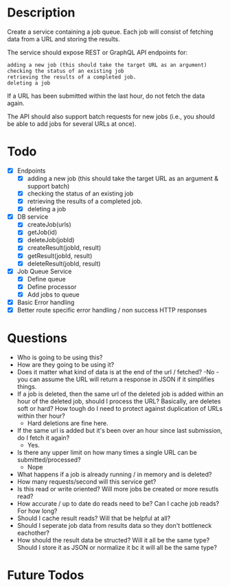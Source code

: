 # Description
Create a service containing a job queue. Each job will consist of fetching data from a URL and storing the results.

The service should expose REST or GraphQL API endpoints for:

    adding a new job (this should take the target URL as an argument)
    checking the status of an existing job
    retrieving the results of a completed job.
    deleting a job


If a URL has been submitted within the last hour, do not fetch the data again.

The API should also support batch requests for new jobs (i.e., you should be able to add jobs for several URLs at once).

# Todo

- [x] Endpoints
  - [x] adding a new job (this should take the target URL as an argument & support batch)
  - [x] checking the status of an existing job
  - [x] retrieving the results of a completed job.
  - [x] deleting a job
- [x] DB service
  - [x] createJob(urls)
  - [x] getJob(id)
  - [x] deleteJob(jobId)
  - [x] createResult(jobId, result)
  - [x] getResult(jobId, result)
  - [x] deleteResult(jobId, result)
- [x] Job Queue Service
  - [x] Define queue
  - [x] Define processor
  - [x] Add jobs to queue
- [x] Basic Error handling
- [x] Better route specific error handling / non success HTTP responses

# Questions

- Who is going to be using this?
- How are they going to be using it?
- Does it matter what kind of data is at the end of the url / fetched?
  -No - you can assume the URL will return a response in JSON if it simplifies things.
- If a job is deleted, then the same url of the deleted job is added within an hour of the deleted job, should I process the URL? Basically, are deletes soft or hard? How tough do I need to protect against duplication of URLs within ther hour? 
  - Hard deletions are fine here.
- If the same url is added but it's been over an hour since last submission, do I fetch it again?
  - Yes.
- Is there any upper limit on how many times a single URL can be submitted/processed?
  - Nope
- What happens if a job is already running / in memory and is deleted?
- How many requests/second will this service get?
- Is this read or write oriented? Will more jobs be created or more resutls read?
- How accurate / up to date do reads need to be? Can I cache job reads? For how long?
- Should I cache result reads? Will that be helpful at all?
- Should I seperate job data from results data so they don't bottleneck eachother?
- How should the result data be structed? Will it all be the same type? Should I store it as JSON or normalize it bc it will all be the same type?

# Future Todos